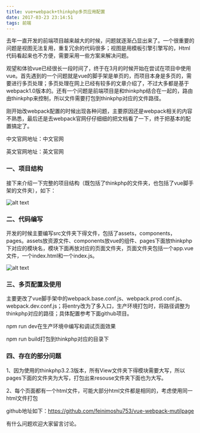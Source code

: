 ```yaml
---
title: vue+webpack+thinkphp多页应用配置
date: 2017-03-23 23:14:51
tags: 前端
---
```

去年一直开发的前端项目越来越大的时候，问题就逐渐凸显出来了。一个很重要的问题是视图无法复用，重复冗余的代码很多；视图是用模板引擎引擎写的，Html代码看起来也不方便，需要采用一些方案来解决问题。

<!-- more -->

观望和体验vue已经很长一段时间了，终于在3月的时候开始在尝试在项目中使用vue。首先遇到的一个问题就是vue的脚手架是单页的，而项目本身是多页的，需要进行多页处理；多页处理在网上已经有较多的文章介绍了，不过大多都是基于webpack1.0版本的。还有一个问题是前端项目是和thinkphp结合在一起的，路由由thinkphp来控制，所以文件需要打包到thinkphp对应的文件路径。

刚开始改webpack配置的时候出现各种问题，主要原因还是webpack相关的内容不熟悉，最后还是去webpack官网仔仔细细的把文档看了一下，终于把基本的配置搞定了。

中文官网地址：中文官网

英文官网地址：英文官网



### 一、项目结构

接下来介绍一下完整的项目结构（既包括了thinkphp的文件夹，也包括了vue脚手架的文件夹），如下：

![alt text](http://img.blog.csdn.net/20170323225226277?watermark/2/text/aHR0cDovL2Jsb2cuY3Nkbi5uZXQvdTAxNDY0MTAxMA==/font/5a6L5L2T/fontsize/400/fill/I0JBQkFCMA==/dissolve/70/gravity/Center)

### 二、代码编写

开发的时候主要编写src文件夹下得文件，包括了assets，components，pages。assets放资源文件、components放vue的组件、pages下面放thinkphp下对应的模块名，模块下面再放对应的页面文件夹，页面文件夹包括一个app.vue文件，一个index.html和一个index.js。

![alt text](http://img.blog.csdn.net/20170323225508922?watermark/2/text/aHR0cDovL2Jsb2cuY3Nkbi5uZXQvdTAxNDY0MTAxMA==/font/5a6L5L2T/fontsize/400/fill/I0JBQkFCMA==/dissolve/70/gravity/Center)


### 三、多页配置及使用

主要更改了vue脚手架中的webpack.base.conf.js、webpack.prod.conf.js、webpack.dev.conf.js；将entry改为了多入口，生产环境打包时，将路径调整为thinkphp对应的路径；具体配置参考下面github项目。

npm run dev在生产环境中编写和调试页面效果

npm run build打包到thinkphp对应的目录下



### 四、存在的部分问题

1、因为使用的thinkphp3.2.3版本，所有View文件夹下得模块需要大写，所以pages下面的文件夹为大写，打包出来resouse文件夹下面也为大写。

2、每个页面都有一个html文件，可能大部分html文件都是相同的，考虑使用同一html文件打包


github地址如下：https://github.com/feinimoshu753/vue-webpack-mutilpage

有什么问题欢迎大家留言讨论。






